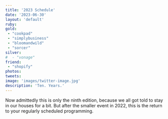 ```yaml
---
title: '2023 Schedule'
date: '2023-06-30'
layout: 'default'
ruby:
gold:
 - "cookpad"
 - "simplybusiness"
 - "bloomandwild"
 - "sorcer"
silver:
#  - "vonage"
friend:
 - "shopify"
photos:
tweets:
image: 'images/twitter-image.jpg'
description: 'Ten. Years.'
---
```


Now admittedly this is only the ninth edition, because we all got told to stay in our houses for a bit. But after the smaller event in 2022, this is the return to your regularly scheduled programming.
